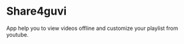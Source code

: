 Share4guvi
==========

App help you to view videos offline and customize your playlist from youtube.